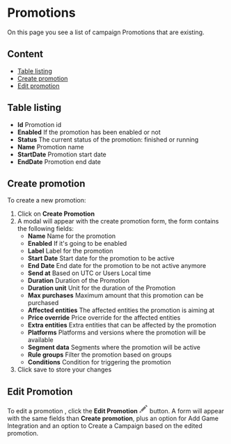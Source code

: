 # Promotions
On this page you see a list of campaign Promotions that are existing.

## Content
- [Table listing](#table-listing)
- [Create promotion](#create-promotion)
- [Edit promotion](#edit-promotion)

## Table listing

- **Id** Promotion id
- **Enabled** If the promotion has been enabled or not
- **Status** The current status of the promotion: finished or running
- **Name** Promotion name
- **StartDate** Promotion start date
- **EndDate** Promotion end date

## Create promotion

To create a new promotion:

1. Click on **Create Promotion**
2. A modal will appear with the create promotion form, the form contains the following fields:
    - **Name** Name for the promotion
    - **Enabled** If it's going to be enabled
    - **Label** Label for the promotion
    - **Start Date** Start date for the promotion to be active
    - **End Date** End date for the promotion to be not active anymore
    - **Send at** Based on UTC or Users Local time
    - **Duration** Duration of the Promotion
    - **Duration unit** Unit for the duration of the Promotion
    - **Max purchases** Maximum amount that this promotion can be purchased
    - **Affected entities** The affected entities the promotion is aiming at
    - **Price override** Price override for the affected entities
    - **Extra entities** Extra entities that can be affected by the promotion
    - **Platforms** Platforms and versions where the promotion will be available
    - **Segment data** Segments where the promotion will be active
    - **Rule groups** Filter the promotion based on groups
    - **Conditions** Condition for triggering the promotion
3. Click save to store your changes

## Edit Promotion

To edit a promotion , click the **Edit Promotion** ![pencil](https://github.com/azerion/gamedock-sdk/raw/master/docs/console/_images/pencil.png) button. A form will appear with the same fields than **Create promotion**, plus an option for Add Game Integration and an option to Create a Campaign based on the edited promotion.